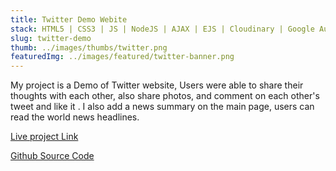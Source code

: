 ```yaml
---
title: Twitter Demo Webite
stack: HTML5 | CSS3 | JS | NodeJS | AJAX | EJS | Cloudinary | Google Auth | GuardianNews API | Mongo DB | MaterializeCSS
slug: twitter-demo
thumb: ../images/thumbs/twitter.png
featuredImg: ../images/featured/twitter-banner.png
---
```


My project is a Demo of Twitter website, Users were able to share their thoughts with each other, also share photos, and comment on each other's tweet and like it . I also add a news summary on the main page, users can read the world news headlines.

[Live project Link](https://tweeter-demo-web-app.herokuapp.com/)

[Github Source Code](https://github.com/Avisa-GA/tweeter-demo-web-app)
